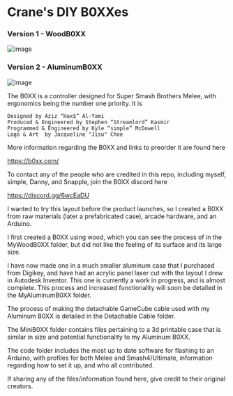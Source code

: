 # Crane's DIY B0XXes
### Version 1 - WoodB0XX
![image](https://i.imgur.com/nWhepdX.jpg)
### Version 2 - AluminumB0XX
![image](https://i.imgur.com/xlgl1XP.jpg)


The B0XX is a controller designed for Super Smash Brothers Melee, with ergonomics being the number one priority. It is

    Designed by Aziz “Hax$” Al-Yami
    Produced & Engineered by Stephen “Streamlord” Kasmir
    Programmed & Engineered by Kyle “simple” McDowell
    Logo & Art  by Jacqueline "Jisu" Choe

More information regarding the B0XX and links to preorder it are found here

https://b0xx.com/

To contact any of the people who are credited in this repo, including myself, simple, Danny, and Snapple, join the B0XX discord here 

https://discord.gg/6wcEaDU


I wanted to try this layout before the product launches, so I created a B0XX from raw materials (later a prefabricated case), arcade hardware, and an Arduino.

I first created a B0XX using wood, which you can see the process of in the MyWoodB0XX folder, but did not like the feeling of its surface and its large size.

I have now made one in a much smaller aluminum case that I purchased from Digikey, and have had an acrylic panel laser cut with the layout I drew in Autodesk Inventor. This one is currently a work in progress, and is almost complete. This process and increased functionality will soon be detailed in the MyAluminumB0XX folder.

The process of making the detachable GameCube cable used with my Aluminum B0XX is detailed in the Detachable Cable folder. 

The MiniB0XX folder contains files pertaining to a 3d printable case that is similar in size and potential functionality to my Aluminum B0XX. 

The code folder includes the most up to date software for flashing to an Arduino, with profiles for both Melee and Smash4/Ultimate, information regarding how to set it up, and who all contributed.

If sharing any of the files/information found here, give credit to their original creators.
